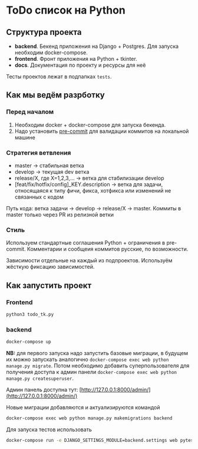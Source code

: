 
# ToDo список на Python

## Структура проекта
- **backend**. Бекенд приложения на Django + Postgres.
Для запуска необходим docker-compose.
- **frontend**. Фронт приложения на Python + tkinter.
- **docs**. Документация по проекту и ресурсы для неё

Тесты проектов лежат в подпапках `tests`.

## Как мы ведём разрботку

### Перед началом
1. Необходим docker + docker-compose для запуска бекенда.
2. Надо установить [pre-commit](https://pre-commit.com/) для валидации коммитов на локальной машине

### Стратегия ветвления
- master -> стабильная ветка
- develop -> текущая dev ветка
- release/X, где X=1,2,3,... -> ветка для стабилизации develop
- [feat/fix/hotfix/config]_KEY.description -> ветка для задачи, относящаяся к типу фичи, фикса, хотфикса или изменений не связанных с кодом

Путь кода: ветка задачи -> develop -> release/X -> master.
Коммиты в master только через PR из релизной ветки

### Стиль
Используем стандартные соглашения Python + ограничения в pre-commit.
Комментарии и сообщеия коммитов русские, по возможности.

Зависимости отдельные на каждый из подпроектов. Используём жёсткую фиксацию зависимостей.

## Как запустить проект
### Frontend
```bash
python3 todo_tk.py
```

### backend
```bash
docker-compose up
```
**NB:** для первого запуска надо запустить базовые миграции,
в будущем их можно запускать аналогично
`docker-compose exec web python manage.py migrate`.
Потом необходимо добавить суперпользователя
для получения доступа к админ панели
`docker-compose exec web python manage.py createsuperuser`.

Админ панель доступна тут: [http://127.0.0.1:8000/admin/](http://127.0.0.1:8000/admin/)

Новые миграции добавляются и актуализируются командой
```bash
docker-compose exec web python manage.py makemigrations backend
```

Для запуска тестов использовать
```bash
docker-compose run -e DJANGO_SETTINGS_MODULE=backend.settings web pytest --cov=backend
```
